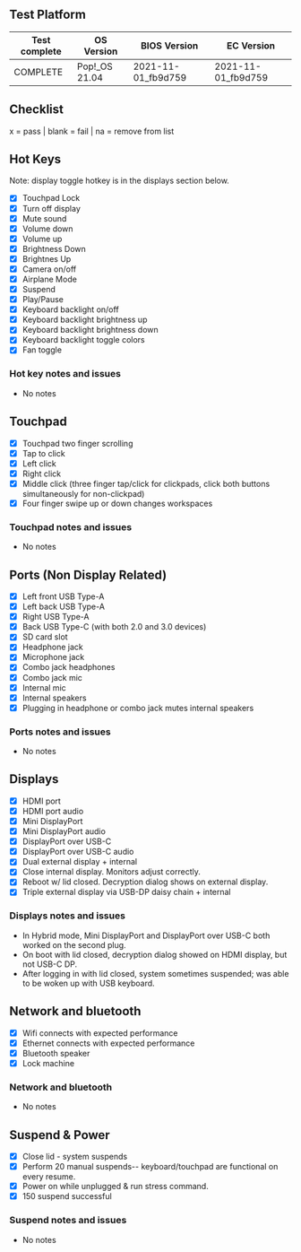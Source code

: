 ## Test Platform

| Test complete | OS Version     | BIOS Version        | EC Version           |
| ------------- | -------------- | ------------------- | -------------------- |
| COMPLETE      | Pop!\_OS 21.04 | 2021-11-01\_fb9d759 | 2021-11-01\_fb9d759  |


## Checklist
x = pass | blank = fail | na = remove from list

## Hot Keys

Note: display toggle hotkey is in the displays section below.

- [x] Touchpad Lock
- [x] Turn off display
- [x] Mute sound
- [x] Volume down
- [x] Volume up
- [x] Brightness Down
- [x] Brightnes Up
- [x] Camera on/off
- [x] Airplane Mode
- [x] Suspend
- [x] Play/Pause
- [x] Keyboard backlight on/off
- [x] Keyboard backlight brightness up
- [x] Keyboard backlight brightness down
- [x] Keyboard backlight toggle colors
- [x] Fan toggle

### Hot key notes and issues

- No notes

## Touchpad

- [x] Touchpad two finger scrolling 
- [x] Tap to click
- [x] Left click
- [x] Right click
- [x] Middle click (three finger tap/click for clickpads, click both buttons simultaneously for non-clickpad)
- [x] Four finger swipe up or down changes workspaces

### Touchpad notes and issues

- No notes

## Ports (Non Display Related)

- [x] Left front USB Type-A
- [x] Left back USB Type-A
- [x] Right USB Type-A
- [x] Back USB Type-C (with both 2.0 and 3.0 devices)
- [x] SD card slot
- [x] Headphone jack
- [x] Microphone jack
- [x] Combo jack headphones
- [x] Combo jack mic
- [x] Internal mic
- [x] Internal speakers
- [x] Plugging in headphone or combo jack mutes internal speakers

### Ports notes and issues

- No notes

## Displays

- [x] HDMI port
- [x] HDMI port audio
- [x] Mini DisplayPort
- [x] Mini DisplayPort audio
- [x] DisplayPort over USB-C
- [x] DisplayPort over USB-C audio
- [x] Dual external display + internal
- [x] Close internal display. Monitors adjust correctly.
- [x] Reboot w/ lid closed. Decryption dialog shows on external display.
- [x] Triple external display via USB-DP daisy chain + internal

### Displays notes and issues

- In Hybrid mode, Mini DisplayPort and DisplayPort over USB-C both worked on the second plug.
- On boot with lid closed, decryption dialog showed on HDMI display, but not USB-C DP.
- After logging in with lid closed, system sometimes suspended; was able to be woken up with USB keyboard. 

## Network and bluetooth

- [x] Wifi connects with expected performance
- [x] Ethernet connects with expected performance
- [x] Bluetooth speaker
- [x] Lock machine

### Network and bluetooth

- No notes

## Suspend & Power

- [x] Close lid - system suspends
- [x] Perform 20 manual suspends-- keyboard/touchpad are functional on every resume.
- [x] Power on while unplugged & run stress command.
- [x] 150 suspend successful

### Suspend notes and issues

- No notes
